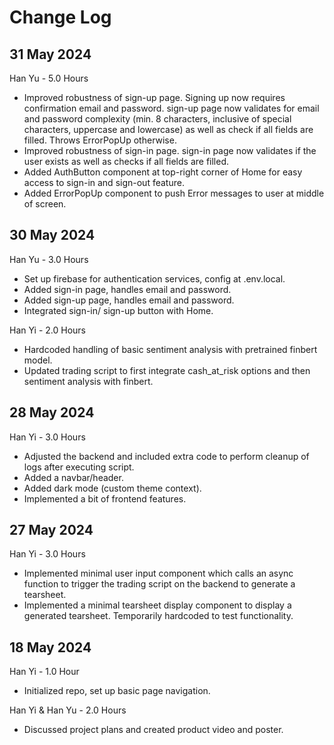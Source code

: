 # Change Log

## 31 May 2024

Han Yu - 5.0 Hours

- Improved robustness of sign-up page. Signing up now requires confirmation email and password. sign-up page now validates for email and password
  complexity (min. 8 characters, inclusive of special characters, uppercase and lowercase) as well as check if all fields are filled. Throws ErrorPopUp otherwise.
- Improved robustness of sign-in page. sign-in page now validates if the user exists as well as checks if all fields are filled.
- Added AuthButton component at top-right corner of Home for easy access to sign-in and sign-out feature.
- Added ErrorPopUp component to push Error messages to user at middle of screen.

## 30 May 2024

Han Yu - 3.0 Hours

- Set up firebase for authentication services, config at .env.local.
- Added sign-in page, handles email and password.
- Added sign-up page, handles email and password.
- Integrated sign-in/ sign-up button with Home.

Han Yi - 2.0 Hours

- Hardcoded handling of basic sentiment analysis with pretrained finbert model.
- Updated trading script to first integrate cash_at_risk options and then sentiment analysis with finbert.

## 28 May 2024

Han Yi - 3.0 Hours

- Adjusted the backend and included extra code to perform cleanup of logs after executing script.
- Added a navbar/header.
- Added dark mode (custom theme context).
- Implemented a bit of frontend features.

## 27 May 2024

Han Yi - 3.0 Hours

- Implemented minimal user input component which calls an async function to trigger the trading script on the backend to generate a tearsheet.
- Implemented a minimal tearsheet display component to display a generated tearsheet. Temporarily hardcoded to test functionality.

## 18 May 2024

Han Yi - 1.0 Hour

- Initialized repo, set up basic page navigation.

Han Yi & Han Yu - 2.0 Hours

- Discussed project plans and created product video and poster.
